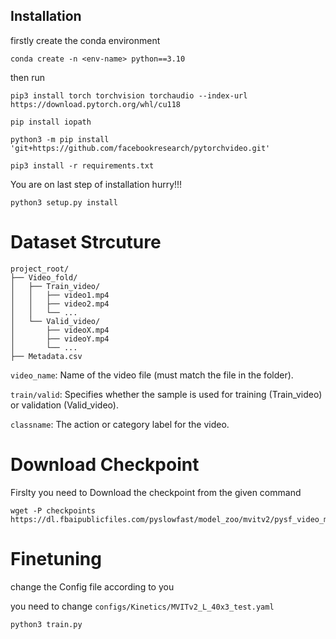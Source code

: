 ## Installation

firstly create the conda environment

```
conda create -n <env-name> python==3.10

```


then run

```
pip3 install torch torchvision torchaudio --index-url https://download.pytorch.org/whl/cu118

pip install iopath

python3 -m pip install 'git+https://github.com/facebookresearch/pytorchvideo.git'

pip3 install -r requirements.txt
```

You are on last step of installation hurry!!!

```
python3 setup.py install

```


# Dataset Strcuture

```
project_root/
├── Video_fold/
│   ├── Train_video/
│   │   ├── video1.mp4
│   │   ├── video2.mp4
│   │   └── ...
│   └── Valid_video/
│       ├── videoX.mp4
│       ├── videoY.mp4
│       └── ...
├── Metadata.csv
```


```video_name```: Name of the video file (must match the file in the folder).

```train/valid```: Specifies whether the sample is used for training (Train_video) or validation (Valid_video).

```classname```: The action or category label for the video.

# Download Checkpoint

Firslty you need to Download the checkpoint from the given command

```
wget -P checkpoints https://dl.fbaipublicfiles.com/pyslowfast/model_zoo/mvitv2/pysf_video_models/MViTv2_L_40x3_k400_f306903192.pyth
```


# Finetuning

change the Config file according to you 

you need to change ```configs/Kinetics/MVITv2_L_40x3_test.yaml```

```
python3 train.py
```



